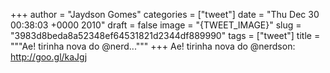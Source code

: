 
+++
author = "Jaydson Gomes"
categories = ["tweet"]
date = "Thu Dec 30 00:38:03 +0000 2010"
draft = false
image = "{TWEET_IMAGE}"
slug = "3983d8beda8a52348ef64531821d2344df889990"
tags = ["tweet"]
title = """Ae! tirinha nova do @nerd..."""
+++
Ae! tirinha nova do @nerdson: http://goo.gl/kaJgj

